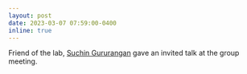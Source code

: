 ```yaml
---
layout: post
date: 2023-03-07 07:59:00-0400
inline: true
---
```


Friend of the lab, [Suchin Gururangan](https://suchin.io/) gave an invited talk at the group meeting.

